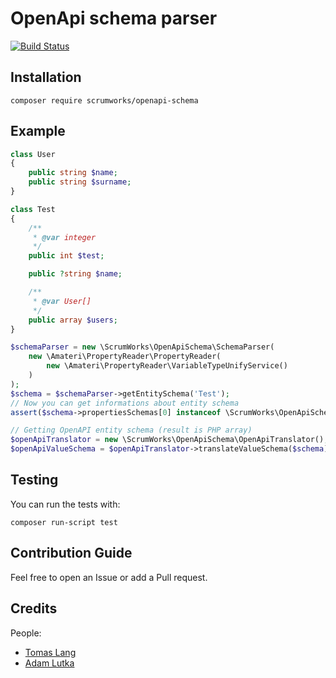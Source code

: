 # OpenApi schema parser

[![Build Status](https://github.com/ScrumWorks/openapi-schema/workflows/build/badge.svg?branch=master)](https://github.com/ScrumWorks/openapi-schema)

## Installation
```
composer require scrumworks/openapi-schema
```

## Example

```php
class User
{
    public string $name;
    public string $surname;
}

class Test
{
    /**
     * @var integer
     */
    public int $test;

    public ?string $name;

    /**
     * @var User[]
     */
    public array $users;
}

$schemaParser = new \ScrumWorks\OpenApiSchema\SchemaParser(
    new \Amateri\PropertyReader\PropertyReader(
        new \Amateri\PropertyReader\VariableTypeUnifyService()
    )
);
$schema = $schemaParser->getEntitySchema('Test');
// Now you can get informations about entity schema
assert($schema->propertiesSchemas[0] instanceof \ScrumWorks\OpenApiSchema\ValueSchema\IntegerSchema);

// Getting OpenAPI entity schema (result is PHP array)
$openApiTranslator = new \ScrumWorks\OpenApiSchema\OpenApiTranslator();
$openApiValueSchema = $openApiTranslator->translateValueSchema($schema);
```

## Testing
You can run the tests with:

```
composer run-script test
```

## Contribution Guide
Feel free to open an Issue or add a Pull request.

## Credits
People:
- [Tomas Lang](https://github.com/detrandix)
- [Adam Lutka](https://github.com/AdamLutka)
